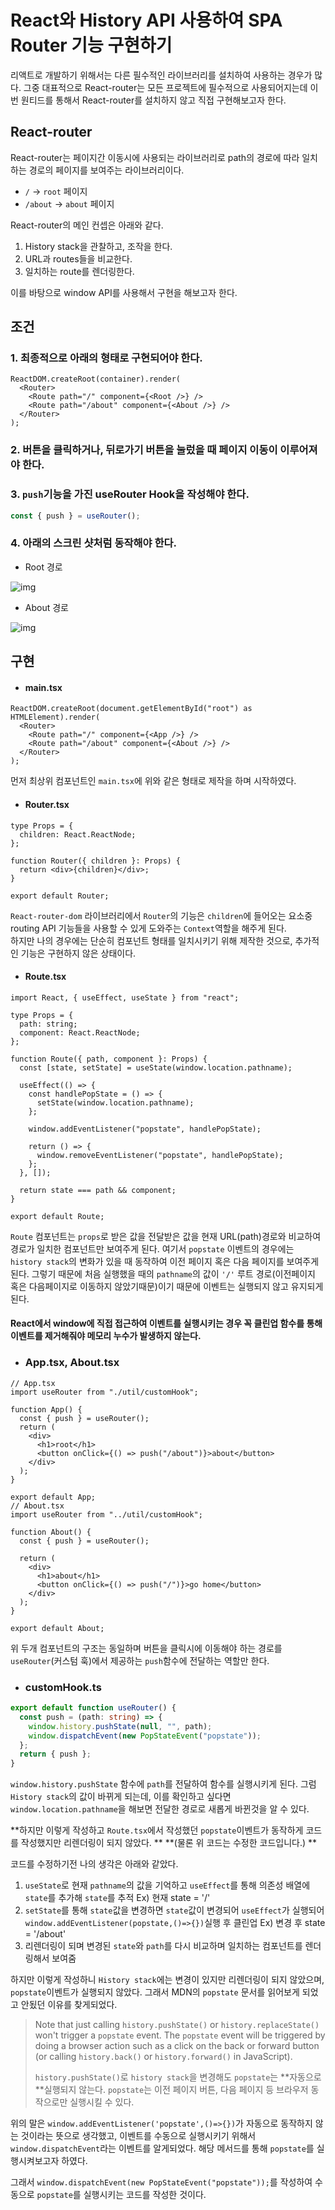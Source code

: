 #  React와 History API 사용하여 SPA Router 기능 구현하기

리액트로 개발하기 위해서는 다른 필수적인 라이브러리를 설치하여 사용하는 경우가 많다. 
그중 대표적으로 React-router는 모든 프로젝트에 필수적으로 사용되어지는데 이번 원티드를 통해서 React-router를 설치하지 않고 직접 구현해보고자 한다.  

## React-router

React-router는 페이지간 이동시에 사용되는 라이브러리로 path의 경로에 따라 일치하는 경로의 페이지를 보여주는 라이브러리이다. 

- `/` → `root` 페이지
- `/about` → `about` 페이지

React-router의 메인 컨셉은 아래와 같다. 

1. History stack을 관찰하고, 조작을 한다. 
2. URL과 routes들을 비교한다. 
3. 일치하는 route를 렌더링한다. 

이를 바탕으로 window API를 사용해서 구현을 해보고자 한다. 

## 조건

### 1. 최종적으로 아래의 형태로 구현되어야 한다. 

~~~tsx
ReactDOM.createRoot(container).render(
  <Router>
    <Route path="/" component={<Root />} />
    <Route path="/about" component={<About />} />
  </Router>
);
~~~

### 2. 버튼을 클릭하거나, 뒤로가기 버튼을 눌렀을 때 페이지 이동이 이루어져야 한다. 

### 3. `push`기능을 가진 useRouter Hook을 작성해야 한다. 

~~~ts
const { push } = useRouter();
~~~

### 4. 아래의 스크린 샷처럼 동작해야 한다. 

* Root 경로

![img](https://lean-mahogany-686.notion.site/image/https%3A%2F%2Fs3-us-west-2.amazonaws.com%2Fsecure.notion-static.com%2Fd2a19c69-ed92-4431-afca-156a3d8ccd7e%2FUntitled.png?id=5526a31c-b3c7-4fb8-9b66-cf510264e1ac&table=block&spaceId=7ac0bf59-e3bb-4f76-a93b-27f040ec55b6&width=2000&userId=&cache=v2)

* About 경로

![img](https://lean-mahogany-686.notion.site/image/https%3A%2F%2Fs3-us-west-2.amazonaws.com%2Fsecure.notion-static.com%2Fa10c03a3-1d27-4a02-a495-c7f98775ca23%2FUntitled.png?id=c3f5bcfe-e485-467f-8cd8-b97168c25c1d&table=block&spaceId=7ac0bf59-e3bb-4f76-a93b-27f040ec55b6&width=2000&userId=&cache=v2)

## 구현

* #### main.tsx

~~~tsx
ReactDOM.createRoot(document.getElementById("root") as HTMLElement).render(
  <Router>
    <Route path="/" component={<App />} />
    <Route path="/about" component={<About />} />
  </Router>
);
~~~

먼저 최상위 컴포넌트인 `main.tsx`에 위와 같은 형태로 제작을 하며 시작하였다. 

* #### Router.tsx

~~~tsx
type Props = {
  children: React.ReactNode;
};

function Router({ children }: Props) {
  return <div>{children}</div>;
}

export default Router;
~~~

`React-router-dom` 라이브러리에서 `Router`의 기능은 `children`에 들어오는 요소중 routing API 기능들을 사용할 수 있게 도와주는 `Context`역할을 해주게 된다.  
하지만 나의 경우에는 단순히 컴포넌트 형태를 일치시키기 위해 제작한 것으로, 추가적인 기능은 구현하지 않은 상태이다. 

* #### Route.tsx

~~~tsx
import React, { useEffect, useState } from "react";

type Props = {
  path: string;
  component: React.ReactNode;
};

function Route({ path, component }: Props) {
  const [state, setState] = useState(window.location.pathname);

  useEffect(() => {
    const handlePopState = () => {
      setState(window.location.pathname);
    };

    window.addEventListener("popstate", handlePopState);

    return () => {
      window.removeEventListener("popstate", handlePopState);
    };
  }, []);

  return state === path && component;
}

export default Route;

~~~

`Route` 컴포넌트는 `props`로 받은 값을 전달받은 값을 현재 URL(path)경로와 비교하여 경로가 일치한 컴포넌트만 보여주게 된다. 
여기서 `popstate` 이벤트의 경우에는 `history stack`의 변화가 있을 때 동작하여 이전 페이지 혹은 다음 페이지를 보여주게 된다. 
그렇기 때문에 처음 실행했을 때의 `pathname`의 값이 `'/'` 루트 경로(이전페이지 혹은 다음페이지로 이동하지 않았기때문)이기 때문에 이벤트는 실행되지 않고 유지되게 된다. 

#### **React에서 window에 직접 접근하여 이벤트를 실행시키는 경우 꼭 클린업 함수를 통해 이벤트를 제거해줘야 메모리 누수가 발생하지 않는다.**

* ### App.tsx,  About.tsx

~~~tsx
// App.tsx
import useRouter from "./util/customHook";

function App() {
  const { push } = useRouter();
  return (
    <div>
      <h1>root</h1>
      <button onClick={() => push("/about")}>about</button>
    </div>
  );
}

export default App;
// About.tsx
import useRouter from "../util/customHook";

function About() {
  const { push } = useRouter();

  return (
    <div>
      <h1>about</h1>
      <button onClick={() => push("/")}>go home</button>
    </div>
  );
}

export default About;

~~~

위 두개 컴포넌트의 구조는 동일하며 버튼을 클릭시에 이동해야 하는 경로를 `useRouter`(커스텀 훅)에서 제공하는 `push`함수에 전달하는 역할만 한다. 

* ### customHook.ts

~~~ts
export default function useRouter() {
  const push = (path: string) => {
    window.history.pushState(null, "", path);
    window.dispatchEvent(new PopStateEvent("popstate"));
  };
  return { push };
}
~~~

 `window.history.pushState` 함수에 `path`를 전달하여 함수를 실행시키게 된다. 
그럼 `History stack`의 값이 바뀌게 되는데, 이를 확인하고 싶다면 `window.location.pathname`을 해보면 전달한 경로로 새롭게 바뀐것을 알 수 있다. 

**하지만 이렇게 작성하고 `Route.tsx`에서 작성했던 `popstate`이벤트가 동작하게 코드를 작성했지만 리렌더링이 되지 않았다. **
**(물론 위 코드는 수정한 코드입니다.) **

코드를 수정하기전 나의 생각은 아래와 같았다. 

1. `useState`로 현재 `pathname`의 값을 기억하고 `useEffect`를 통해 의존성 배열에 `state`를 추가해 `state`를 추적
   Ex)  현재 state = '/'
2. `setState`를 통해 `state`값을 변경하면 `state`값이 변경되어 `useEffect`가 실행되어 `window.addEventListener(popstate,()=>{})`실행 후 클린업
   Ex) 변경 후 state = '/about' 
3. 리렌더링이 되며 변경된 `state`와 `path`를 다시 비교하며 일치하는 컴포넌트를 렌더링해서 보여줌

하지만 이렇게 작성하니 `History stack`에는 변경이 있지만 리렌더링이 되지 않았으며, `popstate`이벤트가 실행되지 않았다. 
그래서 MDN의 `popstate` 문서를 읽어보게 되었고 안됬던 이유를 찾게되었다. 

> Note that just calling `history.pushState()` or `history.replaceState()` won't trigger a `popstate` event. The `popstate` event will be triggered by doing a browser action such as a click on the back or forward button (or calling `history.back()` or `history.forward()` in JavaScript).
>
> `history.pushState()`로 `history stack`을 변경해도 `popstate`는 **자동으로 **실행되지 않는다. `popstate`는 이전 페이지 버튼, 다음 페이지 등 브라우저 동작으로만 실행시킬 수 있다.

위의 말은 `window.addEventListener('popstate',()=>{})`가 자동으로 동작하지 않는 것이라는 뜻으로 생각했고, 이벤트를 수동으로 실행시키기 위해서 `window.dispatchEvent`라는 이벤트를 알게되었다. 해당 메서드를 통해  `popstate`를 실행시켜보고자 하였다. 

그래서 `window.dispatchEvent(new PopStateEvent("popstate"));`를 작성하여 수동으로 `popstate`를 실행시키는 코드를 작성한 것이다. 


